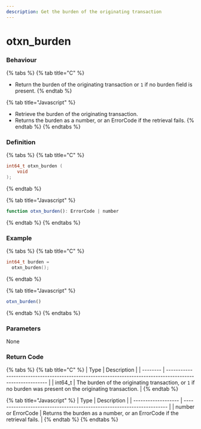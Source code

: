 ```yaml
---
description: Get the burden of the originating transaction
---
```


# otxn\_burden

### Behaviour

{% tabs %}
{% tab title="C" %}
* Return the burden of the originating transaction or `1` if no burden field is present.
{% endtab %}

{% tab title="Javascript" %}
* Retrieve the burden of the originating transaction.
* Returns the burden as a number, or an ErrorCode if the retrieval fails.
{% endtab %}
{% endtabs %}

### Definition

{% tabs %}
{% tab title="C" %}
```c
int64_t otxn_burden (
    void
);
```
{% endtab %}

{% tab title="Javascript" %}
```javascript
function otxn_burden(): ErrorCode | number
```
{% endtab %}
{% endtabs %}



### Example

{% tabs %}
{% tab title="C" %}
```c
int64_t burden = 
  otxn_burden();
```
{% endtab %}

{% tab title="Javascript" %}
```javascript
otxn_burden()
```
{% endtab %}
{% endtabs %}



### Parameters

None

### Return Code

{% tabs %}
{% tab title="C" %}
| Type     | Description                                                                                                |
| -------- | ---------------------------------------------------------------------------------------------------------- |
| int64\_t | The burden of the originating transaction, or `1` if no burden was present on the originating transaction. |
{% endtab %}

{% tab title="Javascript" %}
| Type                | Description                                                             |
| ------------------- | ----------------------------------------------------------------------- |
| number or ErrorCode | Returns the burden as a number, or an ErrorCode if the retrieval fails. |
{% endtab %}
{% endtabs %}

